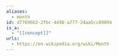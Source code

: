 ```yaml
---
aliases:
  - month
id: d77696b2-2fbc-4498-a777-24aa5cc89094
is_a:
  - "[[concept]]"
urls:
  - https://en.wikipedia.org/wiki/Month
---
```


